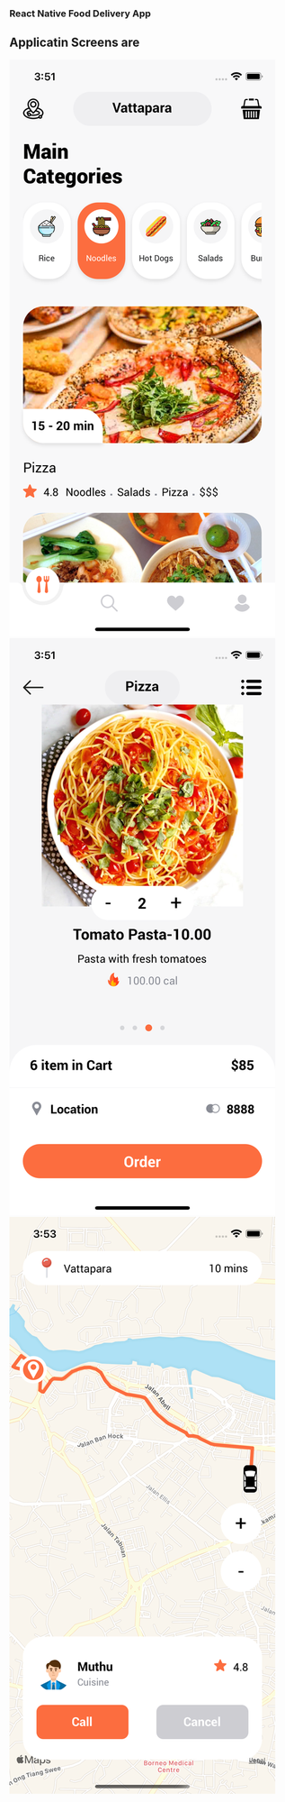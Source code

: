 ### React Native Food Delivery App
## Applicatin Screens are
![Screenshot](https://raw.githubusercontent.com/justinjj16/react_native-_FoodDeliveryApp/master/assets/images/Homepage.png)
![Screenshot](https://raw.githubusercontent.com/justinjj16/react_native-_FoodDeliveryApp/master/assets/images/orderselect.png)
![Screenshot](https://raw.githubusercontent.com/justinjj16/react_native-_FoodDeliveryApp/master/assets/images/mapPage.png)
